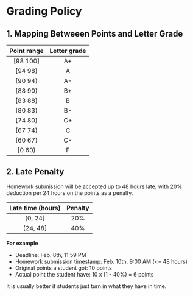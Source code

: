 # Grading Policy

## 1. Mapping Betweeen Points and Letter Grade

| Point range | Letter grade|
|   :----:    |    :----:   |
| [98 100]    |     A+      |
| [94 98)     |     A       |
| [90 94)     |     A-      |
| [88 90)     |     B+      |
| [83 88)     |     B       |
| [80 83)     |     B-      |
| [74 80)     |     C+      |
| [67 74)     |     C       |
| [60 67)     |     C-      |
| [0 60)      |     F       |


## 2. Late Penalty
Homework submission will be accepted up to 48 hours late, with 20% deduction per 24 hours on the points as a penalty.

| Late time (hours)| Penalty|
|   :----:    |    :----:   |
|  (0, 24]    |     20%     |
| (24, 48]    |     40%     |


**For example**
- Deadline: Feb. 8th, 11:59 PM
- Homework submission timestamp: Feb. 10th, 9:00 AM (<= 48 hours)
- Original points a student got: 10 points
- Actual point the student have: 10 x (1 - 40%) = 6 points

It is usually better if students just turn in what they have in time.

